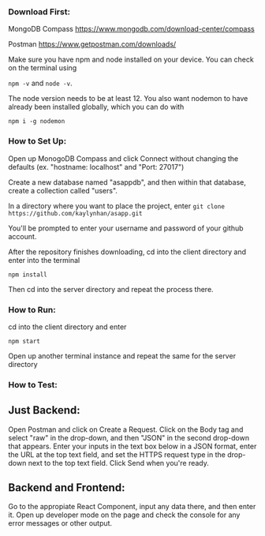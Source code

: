 ### Download First:

MongoDB Compass
https://www.mongodb.com/download-center/compass

Postman
https://www.getpostman.com/downloads/

Make sure you have npm and node installed on your device. You can check on the terminal using

`npm -v` and `node -v`. 

The node version needs to be at least 12. 
You also want nodemon to have already been installed globally, which you can do with 

`npm i -g nodemon`

### How to Set Up:

Open up MonogoDB Compass and click Connect without changing the defaults (ex. "hostname: localhost" and "Port: 27017")

Create a new database named "asappdb", and then within that database, create a collection called "users".

In a directory where you want to place the project, enter `git clone https://github.com/kaylynhan/asapp.git`

You'll be prompted to enter your username and password of your github account.

After the repository finishes downloading, cd into the client directory and enter into the terminal 

`npm install`

Then cd into the server directory and repeat the process there.

### How to Run:

cd into the client directory and enter 

`npm start`

Open up another terminal instance and repeat the same for the server directory

### How to Test:

## Just Backend: ##
Open Postman and click on Create a Request. Click on the Body tag and select "raw" in the drop-down, and then "JSON" in the second drop-down that appears. Enter your inputs in the text box below in a JSON format, enter the URL at the top text field, and set the HTTPS request type in the drop-down next to the top text field. Click Send when you're ready.

## Backend and Frontend: ##
Go to the appropiate React Component, input any data there, and then enter it. Open up developer mode on the page and check the console for any error messages or other output.


